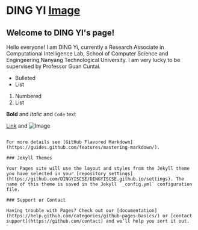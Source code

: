 # DING YI                                      [Image](https://raw.githubusercontent.com/DINGYISCSE/DINGYISCSE.github.io/master/logo.png)
## Welcome to DING YI's page!

Hello everyone! I am DING Yi, currently a Research Associate in Computational Intelligence Lab, School of Computer Science and Engingeering,Nanyang Technological University. I am very lucky to be supervised by Professor Guan Cuntai.


- Bulleted
- List

1. Numbered
2. List

**Bold** and _Italic_ and `Code` text

[Link](url) and ![Image](src)
```

For more details see [GitHub Flavored Markdown](https://guides.github.com/features/mastering-markdown/).

### Jekyll Themes

Your Pages site will use the layout and styles from the Jekyll theme you have selected in your [repository settings](https://github.com/DINGYISCSE/DINGYISCSE.github.io/settings). The name of this theme is saved in the Jekyll `_config.yml` configuration file.

### Support or Contact

Having trouble with Pages? Check out our [documentation](https://help.github.com/categories/github-pages-basics/) or [contact support](https://github.com/contact) and we’ll help you sort it out.
